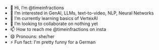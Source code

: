 - 👋 Hi, I’m @timeinfractions
- 👀 I’m interested in GenAI, LLMs, text-to-video, NLP, Neural Networks
- 🌱 I’m currently learning basics of VertexAI 
- 💞️ I’m looking to collaborate on nothing yet
- 📫 How to reach me @timeinfractions on insta
- 😄 Pronouns: she/her
- ⚡ Fun fact: I'm pretty funny for a German

<!---
timeinfractions/timeinfractions is a ✨ special ✨ repository because its `README.md` (this file) appears on your GitHub profile.
You can click the Preview link to take a look at your changes.
--->
